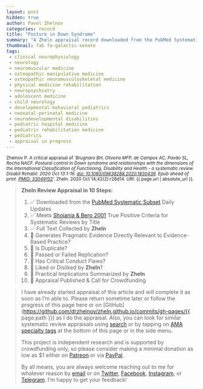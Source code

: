 ```yaml
---
layout: post
hidden: true
author: Pavel Zhelnov
categories: record
title: "Posture in Down Syndrome"
summary: "A Zheln appraisal record downloaded from the PubMed Systematic Subset daily updates."
thumbnail: fab fa-galactic-senate
tags:
 - clinical neurophysiology
 - neurology
 - neuromuscular medicine
 - osteopathic manipulative medicine
 - osteopathic neuromusculoskeletal medicine
 - physical medicine rehabilitation
 - neuropsychiatry
 - adolescent medicine
 - child neurology
 - developmental-behavioral pediatrics
 - neonatal-perinatal medicine
 - neurodevelopmental disabilities
 - pediatric hospital medicine
 - pediatric rehabilitation medicine
 - pediatrics
 - appraisal in progress
---
```


<small id="citation">Zhelnov P. A critical appraisal of _‘Brugnaro BH, Oliveira MFP, de Campos AC, Pavão SL, Rocha NACF. Postural control in Down syndrome and relationships with the dimensions of the International Classification of Functioning, Disability and Health - a systematic review. Disabil Rehabil. 2020 Oct 13:1-16. [doi: 10.1080/09638288.2020.1830439](https://doi.org/10.1080/09638288.2020.1830439). Epub ahead of print. [PMID: 33049152](https://pubmed.gov/33049152)’._ Zheln. 2020 Oct 14;42(2):r28d14. URI: {{ page.url | absolute_url }}.</small>

> **Zheln Review Appraisal in 10 Steps:**
>
> 1. ✅ Downloaded from the [PubMed Systematic Subset](https://github.com/p1m-ortho/qs-global-ortho-search-queries/blob/global-sr-query/README.md) Daily Updates
> 2. ✅ Meets [Shojania & Bero 2001](https://www.researchgate.net/publication/11820967_Taking_Advantage_of_the_Explosion_of_Systematic_Reviews_An_Efficient_MEDLINE_Search_Strategy) True Positive Criteria for Systematic Reviews by Title
> 3. ✅ Full Text Collected by **Zheln**
> 4. 🔄 Generates Pragmatic Evidence Directly Relevant to Evidence-Based Practice?
> 5. 🔄 Is Duplicate?
> 6. 🔄 Passed or Failed Replication?
> 7. 🔄 Has Critical Conduct Flaws?
> 8. 🔄 Liked or Disliked by **Zheln**?
> 9. 🔄 Practical Implications Summarized by **Zheln**
> 10. 🔄 Appraisal Published & Call for Crowdfunding

> I have already started appraisal of this article and will complete it as soon as I’m able to. Please return sometime later or follow the progress of this page here or on [GitHub](https://github.com/drzhelnov/zheln.github.io/commits/gh-pages/{{ page.path }}) as I do the appraisal. Also, you can look for similar systematic review appraisals using [search](/search/) or by tapping on [AMA specialty tags](/browse/) at the bottom of this page or in the side menu.
>
> This project is independent research and is supported by crowdfunding only, so please consider making a minimal donation as low as $1 either on [Patreon](https://patreon.com/zheln) or via [PayPal](https://paypal.me/pjelnov).
>
> By all means, you are always welcome reaching out to me for whatever reason by [email](mailto:pavel@zheln.com) or on [Twitter](https://twitter.com/drzhelnov), [Facebook](https://facebook.com/drzhelnov), [Instagram](https://instagram.com/igzheln), or [Telegram](https://t.me/drzhelnov). I’m happy to get your feedback!
